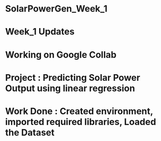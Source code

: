 # SolarPowerGen_Week_1
# Week_1 Updates
# Working on Google Collab
# Project : Predicting Solar Power Output using linear regression
# Work Done : Created environment, imported required libraries, Loaded the Dataset
